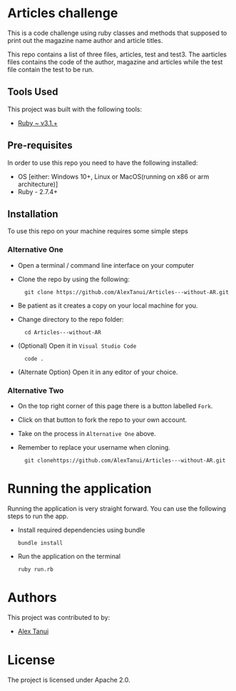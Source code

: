 # Articles challenge
This is a code challenge using ruby classes and methods that supposed to print out the magazine name author and article titles.

This repo contains a list of three files, articles, test and test3. The aarticles files contains the code of the author, magazine and articles while the test file contain the test to be run.
## Tools Used
This project was built with the following tools:

- [Ruby ~ v3.1.+](https://www.ruby-lang.org/en/)

## Pre-requisites
In order to use this repo you need to have the following installed:

- OS [either: Windows 10+, Linux or MacOS(running on x86 or arm architecture)]
- Ruby - 2.7.4+

## Installation

To use this repo on your machine requires some simple steps

### Alternative One

- Open a terminal / command line interface on your computer
- Clone the repo by using the following:

        git clone https://github.com/AlexTanui/Articles---without-AR.git

- Be patient as it creates a copy on your local machine for you.
- Change directory to the repo folder:

        cd Articles---without-AR

- (Optional) Open it in ``Visual Studio Code``

        code .

- (Alternate Option) Open it in any editor of your choice.


### Alternative Two

- On the top right corner of this page there is a button labelled ``Fork``.
- Click on that button to fork the repo to your own account.
- Take on the process in ``Alternative One`` above.
- Remember to replace your username when cloning.

        git clonehttps://github.com/AlexTanui/Articles---without-AR.git


# Running the application

Running the application is very straight forward. You can use the following steps to run the app.

- Install required dependencies using bundle

      bundle install

- Run the application on the terminal

      ruby run.rb

# Authors
This project was contributed to by:
- [Alex Tanui](https://github.com/AlexTanui/)

# License
The project is licensed under Apache 2.0.